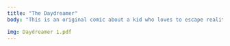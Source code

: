 ```yaml
---
title: "The Daydreamer"
body: "This is an original comic about a kid who loves to escape reality through daydreams.  The story really takes shape when he realizes his daydreams and his reality are somehow linked."

img: Daydreamer 1.pdf
---
```

